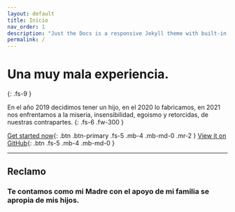 ```yaml
---
layout: default
title: Inicio
nav_order: 1
description: "Just the Docs is a responsive Jekyll theme with built-in search that is easily customizable and hosted on GitHub Pages."
permalink: /
---
```



# Una muy mala experiencia.
{: .fs-9 }

En el año 2019 decidimos tener un hijo, en el 2020 lo fabricamos, en 2021 nos enfrentamos a la miseria, insensibilidad, egoismo y retorcidas, de nuestras contrapartes.
{: .fs-6 .fw-300 }

[Get started now](#getting-started){: .btn .btn-primary .fs-5 .mb-4 .mb-md-0 .mr-2 } [View it on GitHub](https://github.com/pmarsceill/just-the-docs){: .btn .fs-5 .mb-4 .mb-md-0 }

---

## Reclamo 

### Te contamos como mi Madre con el apoyo de mi familia se apropia de mis hijos.

